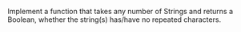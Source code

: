 Implement a function that takes any number of Strings and returns a Boolean, whether the string(s) has/have no repeated characters.
